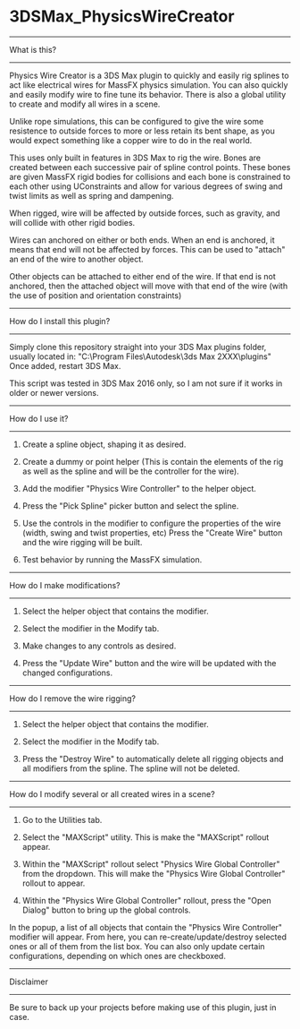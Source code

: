 # 3DSMax_PhysicsWireCreator

*****************************************************************
What is this?
*****************************************************************

Physics Wire Creator is a 3DS Max plugin to quickly and easily rig splines to act like electrical wires for MassFX physics simulation. You can also quickly and easily modify wire to fine tune its behavior. There is also a global utility to create and modify all wires in a scene.

Unlike rope simulations, this can be configured to give the wire some resistence to outside forces to more or less retain its bent shape, as you would expect something like a copper wire to do in the real world.

This uses only built in features in 3DS Max to rig the wire. Bones are created between each successive pair of spline control points. These bones are given MassFX rigid bodies for collisions and each bone is constrained to each other using UConstraints and allow for various degrees of swing and twist limits as well as spring and dampening.

When rigged, wire will be affected by outside forces, such as gravity, and will collide with other rigid bodies.

Wires can anchored on either or both ends. When an end is anchored, it means that end will not be affected by forces. This can be used to "attach" an end of the wire to another object.

Other objects can be attached to either end of the wire. If that end is not anchored, then the attached object will move with that end of the wire (with the use of position and orientation constraints)



*****************************************************************
How do I install this plugin?
*****************************************************************

Simply clone this repository straight into your 3DS Max plugins folder, usually located in:
"C:\Program Files\Autodesk\3ds Max 2XXX\plugins"
Once added, restart 3DS Max.

This script was tested in 3DS Max 2016 only, so I am not sure if it works in older or newer versions.



*****************************************************************
How do I use it?
*****************************************************************

1) Create a spline object, shaping it as desired.

2) Create a dummy or point helper (This is contain the elements of the rig as well as the spline and will be the controller for the wire).

3) Add the modifier "Physics Wire Controller" to the helper object.

4) Press the "Pick Spline" picker button and select the spline.

5) Use the controls in the modifier to configure the properties of the wire (width, swing and twist properties, etc)
Press the "Create Wire" button and the wire rigging will be built.

6) Test behavior by running the MassFX simulation.



*****************************************************************
How do I make modifications?
*****************************************************************

1) Select the helper object that contains the modifier.

2) Select the modifier in the Modify tab.

3) Make changes to any controls as desired.

4) Press the "Update Wire" button and the wire will be updated with the changed configurations.



*****************************************************************
How do I remove the wire rigging?
*****************************************************************

1) Select the helper object that contains the modifier.

2) Select the modifier in the Modify tab.

3) Press the "Destroy Wire" to automatically delete all rigging objects and all modifiers from the spline. The spline will not be deleted.



*****************************************************************
How do I modify several or all created wires in a scene?
*****************************************************************

1) Go to the Utilities tab.

2) Select the "MAXScript" utility. This is make the "MAXScript" rollout appear.

3) Within the "MAXScript" rollout select "Physics Wire Global Controller" from the dropdown. This will make the "Physics Wire Global Controller" rollout to appear.

4) Within the "Physics Wire Global Controller" rollout, press the "Open Dialog" button to bring up the global controls.

In the popup, a list of all objects that contain the "Physics Wire Controller" modifier will appear. From here, you can re-create/update/destroy selected ones or all of them from the list box. You can also only update certain configurations, depending on which ones are checkboxed.



*****************************************************************
Disclaimer
*****************************************************************

Be sure to back up your projects before making use of this plugin, just in case.
